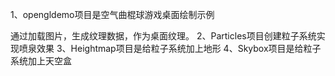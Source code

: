 1、opengldemo项目是空气曲棍球游戏桌面绘制示例

通过加载图片，生成纹理数据，作为桌面纹理。
2、Particles项目创建粒子系统实现喷泉效果
3、Heightmap项目是给粒子系统加上地形
4、Skybox项目是给粒子系统加上天空盒


